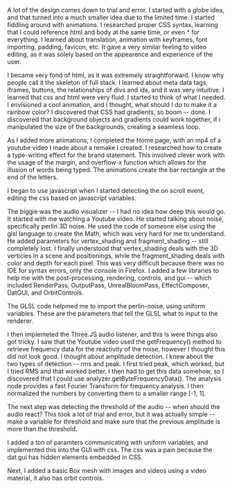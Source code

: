 A lot of the design comes down to trial and error. I started with a globe idea, and that turned into a much smaller idea due to the limited time. I started fiddling around with animations. I researched proper CSS syntax, learning that I could reference html and body at the same time, or even * for everything. I learned about translation, animation with keyframes, font importing, padding, favicon, etc. It gave a very similar feeling to video editing, as it was solely based on the appearence and experience of the user. 

I became very fond of html, as it was extremely straightforward. I know why people call it the skeleton of full stack. I learned about meta data tags, iframes, buttons, the relationships of divs and ids, and it was very intuitive. I learned that css and html were very fluid. I started to think of what I needed. I envisioned a cool animation, and I thought, what should I do to make it a rainbow color? I discovered that CSS had gradients, so boom -- done. I discovered that background objects and gradients could work together, if i manipulated the size of the backgrounds, creating a seamless loop. 

As I added more animations, I completed the Home page, with an mp4 of a youtube video I made about a remake I created. I researched how to create a type-writing effect for the brand statement. This involved clever work with the usage of the margin, and overflow-x function which allows for the illusion of words being typed. The animations create the bar rectangle at the end of the letters.

I began to use javascript when I started detecting the on scroll event, editing the css based on javascript variables.

The biggie was the audio visualizer -- I had no idea how deep this would go. It started with me watching a Youtube video. He started talking about noise, specifically perlin 3D noise. He used the code of someone else using the glsl language to create the Math, which was very hard for me to understand. He added parameters for vertex_shading and fragment_shading -- still completely lost. I finally understood that vertex_shading deals with the 3D verticies in a scene and positionings, while the fragment_shading deals with color and depth for each pixel. This was very difficult because there was no IDE for syntax errors, only the console in Firefox. I added a few libraries to help me with the post-processing, rendering, controls, and gui -- which included RenderPass, OutputPass, UnrealBloomPass, EffectComposer, DatGUI, and OrbitControls. 

The GLSL code helpmed me to import the perlin-noise, using uniform variables. These are the parameters that tell the GLSL what to input to the renderer. 

I then implemeted the Three.JS audio listener, and this is were things also got tricky. I saw that the Youtube video used the getFrequency() method to retrieve frequency data for the reactivity of the noise, however I thought this did not look good. I thought about amplitude detection. I knew about the two types of detection -- rms and peak. I first tried peak, which worked, but I tried RMS and that worked better. I then had to get this data somehow, so I discovered that I could use analyzer.getByteFrequencyData(). The analysis node provides a fast Fourier Transform for frequency analysis. I then normalized the numbers by converting them to a smaller range [-1, 1]. 

The next step was detecting the threshold of the audio -- when should the audio react? This took a lot of trial and error, but it was actually simple -- make a variable for threshold and make sure that the previous amplitude is more than the threshold.

I added a ton of paramters communicating with uniform variables, and implemented this into the GUI with css. The css was a pain because the dat.gui has hidden elements embedded in CSS.

Next, I added a basic Box mesh with images and videos using a video material, it also has orbit controls. 
